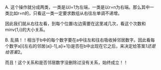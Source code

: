A. 这个操作就分成两类，一类是以l=1为左端，一类是以r=n为右端。那么其中一类比如r=n的，只看这一类一定要求数组从右往左单调不递增。

   因此我们就从右往左看，到每个位置i左边需要在这里减几次，看这个次数和minv{1,i}的大小关系。
   
B. 乱搞！！相当于b中的每个数字要在a中往左和往右吸收掉邻居数字。因此看每个数字a[i]左右的邻居(a[i-1],a[i+1])是否在b中出现在它之后，来决定给答案*1还是给答案*2。

   而且！这个关系和是否邻居数字没删除过没有关系，始终成立！！
